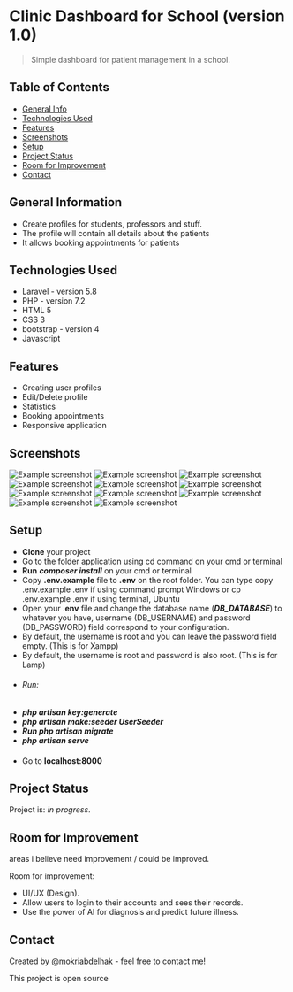 # Clinic Dashboard for School (version 1.0)
> Simple dashboard for patient management in a school. 
## Table of Contents
* [General Info](#general-information)
* [Technologies Used](#technologies-used)
* [Features](#features)
* [Screenshots](#screenshots)
* [Setup](#setup)
* [Project Status](#project-status)
* [Room for Improvement](#room-for-improvement)
* [Contact](#contact)
<!-- * [License](#license) -->


## General Information

- Create profiles for students, professors and stuff.
- The profile will contain all details about the patients
- It allows booking appointments for patients


## Technologies Used
- Laravel - version 5.8
- PHP - version 7.2
- HTML 5
- CSS 3
- bootstrap - version 4
- Javascript


## Features
- Creating user profiles
- Edit/Delete profile
- Statistics
- Booking appointments
- Responsive application


## Screenshots
![Example screenshot](public/img/screenshots/1.png)
![Example screenshot](public/img/screenshots/2.png)
![Example screenshot](public/img/screenshots/3.png)
![Example screenshot](public/img/screenshots/4.png)
![Example screenshot](public/img/screenshots/5.png)
![Example screenshot](public/img/screenshots/6.png)
![Example screenshot](public/img/screenshots/7.png)
![Example screenshot](public/img/screenshots/8.png)
![Example screenshot](public/img/screenshots/9.png)
![Example screenshot](public/img/screenshots/10.png)
![Example screenshot](public/img/screenshots/11.png)

<!-- If you have screenshots you'd like to share, include them here. -->


## Setup
- **Clone** your project
- Go to the folder application using cd command on your cmd or terminal
- **Run** **_composer install_** on your cmd or terminal
- Copy **.env.example** file to **.env** on the root folder. You can type copy .env.example .env if using command prompt Windows or cp .env.example .env if using terminal, Ubuntu
- Open your .**env** file and change the database name (_**DB_DATABASE**_) to whatever you have, username (DB_USERNAME) and password (DB_PASSWORD) field correspond to your configuration.
- By default, the username is root and you can leave the password field empty. (This is for Xampp)
- By default, the username is root and password is also root. (This is for Lamp)
####
- ###### Run:
- **_php artisan key:generate_**
- **_php artisan make:seeder UserSeeder_**
- **_Run php artisan migrate_**
- **_php artisan serve_**
####
- Go to **localhost:8000**


## Project Status
Project is: _in progress_.


## Room for Improvement
areas i believe need improvement / could be improved.

Room for improvement:
- UI/UX (Design).
- Allow users to login to their accounts and sees their records.
- Use the power of AI for diagnosis and predict future illness.



## Contact
Created by [@mokriabdelhak](https://github.com/mokri) - feel free to contact me!

This project is open source

<!-- Optional -->
<!-- ## License -->
<!-- This project is open source and available under the [... License](). -->

<!-- You don't have to include all sections - just the one's relevant to your project -->
